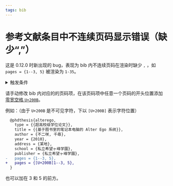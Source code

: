 ```yaml
---
tags: bib
---
```


<!-- 由 QQ 群 zxysdp 发现-->

# 参考文献条目中不连续页码显示错误（缺少“,”）

这是 0.12.0 时新出现的 bug，表现为 bib 内不连续页码在渲染时缺少 `,` ，如 `pages = {1--3, 5}` 被渲染为 `1-35`。

<details>
<summary>
触发条件
</summary>

1. 页码不连续，使用 `,` 分隔不连续的页码。
2. 不存在不完整的页码区间。
3. 页码均为数字开头。

下面的解决方案就是破坏第三条的条件实现的 workaround。

</details>

请手动修改 bib 内对应的的页码项，在该页码项中任意一个页码的开头位置添加[零宽空格 `U+200B`](https://unicode-explorer.com/c/200B)。

例如：（由于 `U+200B` 是不可见字符，下以 `[U+200B]` 表示字符位置）

```diff
  @phdthesis{alterego,
    type = {{超高校级学位论文}},
    title = {{基于图书室的笔记本电脑的 Alter Ego 系统}},
    author = {不二咲, 千尋},
    year = {2010},
    address = {某地},
    school = {私立希望ヶ峰学園},
    publisher = {私立希望ヶ峰学園},
-   pages = {1--3, 5},
+   pages = {[U+200B]1--3, 5},
  }
```

也可以加在 3 和 5 的前方。
